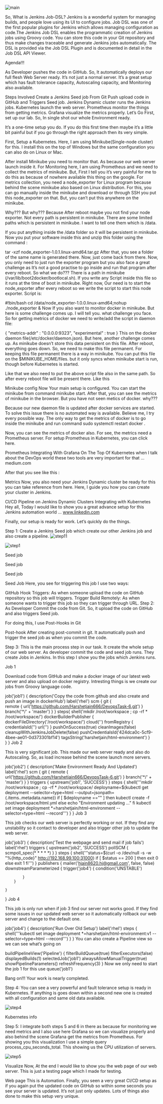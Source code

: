 
![main](https://user-images.githubusercontent.com/93249038/219248373-4db39f88-5d7a-4b2f-968d-c38f46919c79.jpg)

So, What is Jenkins Job-DSL?
Jenkins is a wonderful system for managing builds, and people love using its UI to configure jobs. Job DSL was one of the first popular plugins for Jenkins which allows managing configuration as code.The Jenkins Job DSL enables the programmatic creation of Jenkins jobs using Groovy code. You can store this code in your Git repository and thus make changes traceable and generate Jenkins jobs automatically. The DSL is provided via the Job DSL Plugin and is documented in detail in the Job DSL API Viewer.

Agenda!!!

As Developer pushes the code in GitHub. So, It automatically deploys our full flesh Web Server ready. It’s not just a normal server. It’s a great setup which has fault tolerance capacity, Autoscaling capacity, and Monitoring also available.

Steps Involved
Create a Jenkins Seed job
From Git Push upload code in GitHub and Triggers Seed job.
Jenkins Dynamic cluster runs the Jenkins jobs.
Kubernetes launch the web server.
Prometheus monitor the things from getting metrics.
Grafana visualize the metrics properly.
Let’s Go
First, set up our lab. So, In single shot our whole Environment ready.

It’s a one-time setup you do. If you do this first time then maybe it’s a little bit painful but if you go through the right approach then its very simple.

First, Setup a Kubernetes. Here, I am using Minikube(Single-node cluster) for this. I install this on the top of Windows but the same configuration you can also do on Linux or Mac.

After install Minikube you need to monitor that. As because our web server launch inside it. For Monitoring here, I am using Prometheus and we need to collect the metrics of minikube. But, First I tell you it’s very painful for me to do this as because of nowhere available this thing on the google. For metrics collection, you need a node_exporter for Linux program because behind the scene minikube also based on Linux distribution. For this, you can go manually inside the minikube and download or through SSH you put this node_exporter on that. But, you can’t put this anywhere on the minikube.


Why???
But why???
Because After reboot maybe you not find your node exporter. Not every path is persistent in minikube. There are some limited paths which is persistent in minikube. I want to tell one them which is /data.

If you put anything inside the /data folder so it will be persistent in minikube. Now you put your software inside this and unzip this folder using the command :

tar -xzf node_exporter-1.0.1.linux-amd64.tar.gz
After that, you see a folder of the same name is generated there. Now, just come back from there. Now, you only need to just run the exporter program but you also face a great challenge as It’s not a good practise to go inside and run that program after every reboot. So what we do??? There is a path in minikube (/var/lib/boot2docker/bootlocal.sh). If you write any Script inside this file so it runs at the time of boot in minikube. Right now, Our need is to start the node_exporter after every reboot so we write the script to start this node exporter. Script is:

#!bin/bash
cd /data/node_exporter-1.0.0.linux-amd64;nohup ./node_exporter &
Now If you also want to monitor docker in minikube. But here is some challenge comes up. I will tell you. what challenge you face. So for getting metrics of docker we need to write/add the script in daemon file:

{
  "metrics-addr" : "0.0.0.0:9323",
  "experimental" : true
}
This on the docker daemon file(/etc/docker/daemon.json). But here, another challenge comes up. As minikube doesn’t store this data persistent on this file. After reboot, everything goes down. So, we need to make this file permanent. For keeping this file permanent there is a way in minikube. You can put this file on the $MINIKUBE_HOME/files. but it only syncs when minikube start is run, though before Kubernetes is started.

Like that we also need to put the above script file also in the same path. So after every reboot file will be present there. Like this


Minikube config
Now Your main setup is configured. You can start the minikube from command minikube start. After that, you can see the metrics of minikube in the browser. But you have not seen metics of docker. why???

Because our new daemon file is updated after docker services are started. To solve this issue there is no automated way is available. Believe me, I try every possible way. The only way to get the metrics of docker is to go inside the minikube and run command sudo systemctl restart docker .

Now, you can see the metrics of docker also. For see, the metrics need a Prometheus server. For setup Prometheus in Kubernetes, you can click here.

Prometheus Integrating With Grafana On The Top Of Kubernetes
when I talk about the DevOps world these two tools are very important for that …
medium.com

After that you see like this :


Metrics
Now, you also need your Jenkins Dynamic cluster be ready for this you can take reference from here. Here, I guide you how you can create your cluster in Jenkins.

CI/CD Pipeline on Jenkins Dynamic Clusters Integrating with Kubernetes
Hey all, Today I would like to show you a great advance setup for this Jenkins automation world …
www.linkedin.com

Finally, our setup is ready for work. Let’s quickly do the things.

Step 1:
Create a Jenkins Seed job which create our other Jenkins job and also create a pipeline.
![step11](https://user-images.githubusercontent.com/93249038/219248421-99703df5-fc8b-406f-96e7-c99c47005fed.jpg)


![step1](https://user-images.githubusercontent.com/93249038/219248464-a8ae50d7-a6b2-49ee-a630-a7ff9d5cd4c1.jpg)


Seed job

Seed job

Seed job

Seed Job
Here, you see for triggering this job I use two ways:

GitHub Hook Triggers: As when someone upload the code on GitHub repository so this job will triggers.
Trigger Build Remotely: As when someone wants to trigger this job so they can trigger through URL.
Step 2:
As Developer Commit the code from Git. So, it upload the code on GitHub and also triggers Seed job.

For doing this, I use Post-Hooks in Git


Post-hook
After creating post-commit in git. It automatically push and trigger the seed job as when you commit the code.

Step 3:
This is the main process step in our task. It create the whole setup of our web server. As developer commit the code and seed job runs. They create Jobs in Jenkins. In this step I show you the jobs which Jenkins runs.

Job 1

Download code from GitHub and make a docker image of our latest web server and also upload on docker registry. Intresting things is we create our jobs from Groovy language code.

job('job1') {
    description('Copy the code from github and also create and push an image in dockerHub')
    label('rhel')
    scm {
        git {                      
            remote {
                url('https://github.com/Harshetjain666/DevopsTask-6.git')
            }
            branch('*/' + 'master')
        }
    }
    steps{
        shell('mkdir /root/workspace ; cp -rf * /root/workspace/')
        dockerBuilderPublisher {
            dockerFileDirectory('/root/workspace/')
            cloud('')
            fromRegistry {
                credentialsId('')
                url('')
            }
            pushOnSuccess(true)
            cleanImages(false)
            cleanupWithJenkinsJobDelete(false)
            pushCredentialsId('424dca0c-5cf9-4bee-ae01-0d373301bf14')
            tagsString('harshetjain/html-environment')
        }    
    }
}
Job 2

This is very significant job. This made our web server ready and also do Autoscaling. So, as load increase behind the scene launch more servers.

job('job2') {
    description('Make Environment Ready And Updated')
    label('rhel')
    scm {
        git {
            remote {
                url('https://github.com/Harshetjain666/DevopsTask-6.git')
            }
            branch('*/' + 'master')
        }
    }
    triggers {
        upstream('job1', 'SUCCESS')
    }
    steps {
        shell('''mkdir /root/workspace ; cp -rf * /root/workspace/ 
            deployname=$(kubectl get deployment --selector=type=html --output=jsonpath={.items..metadata.name})
            if [ $deployname =="" ]
            then
            kubectl create -f /root/workspace/html.yml
            else
            echo "Environment updating ..."
            fi
            kubectl set image deployment  *=harshetjain/html-environment --selector=type=html --record''')
    }
}
Job 3

This job checks our web server is perfectly working or not. If they find any unstability so it contact to developer and also trigger other job to update the web server.

job('job3') {
    description('Test the webpage and send mail if job fails')
    label('rhel')
    triggers {
        upstream('job2', 'SUCCESS')
        pollSCM {
            scmpoll_spec(* * * * *)
        }
    }
    steps {
        shell('''status=$(curl -o /dev/null -s -w "%{http_code}" http://192.168.99.100:31000)
            if [ $status == 200 ]
            then 
            exit 0
            else 
            exit 1
            fi''')
    }
    publishers {
        mailer('hjain8620.hj@gmail.com', false, false)
        downstreamParameterized {
            trigger('job4') {
                condition('UNSTABLE')
                
            }
        }

    }
}
Job 4

This job is only run when if job 3 find our server not works good. If they find some issues in our updated web server so it automatically rollback our web server and change to the default one.

job('job4') {
    description('Run Over Old Setup')
    label('rhel')
    steps {
        shell('''kubectl set image deployment  *=harshetjain/html-environment:v1 --selector=type=html --record''')
    }
}
You can also create a Pipeline view so we can see what’s going on

buildPipelineView('Pipeline') {
    filterBuildQueue(true)
    filterExecutors(false)
    displayedBuilds(1)
    selectedJob('job1')
    alwaysAllowManualTrigger(true)
    showPipelineParameters()
    refreshFrequency(3)
}
Now we only need to start the job 1 for this use queue('job1')

Bang on!!! Your work is nearly completed.

Step 4:
You can see a very powerful and fault tolerance setup is ready in Kubernetes. If anything is goes down within a second new one is created with all configuration and same old data available.

![step4](https://user-images.githubusercontent.com/93249038/219248509-8709e53f-17b9-4e21-8bb3-cf35739cbee7.jpg)

Kubernetes info

Step 5:
I integrate both steps 5 and 6 in there as because for monitoring we need metrics and I also use here Grafana so we can visualize properly and also behind the scene Grafana get the metrics from Prometheus. For showing you this visualization I use a simple query process_cpu_seconds_total. This showing us the CPU utilization of servers.

![step5](https://user-images.githubusercontent.com/93249038/219248531-8721077b-1c19-420e-9a06-d5b704ebf5f6.jpg)

Visualize
Now, At the end I would like to show you the web page of our web server. This is just a testing page which I made for testing.


Web page
This is Automation. Finally, you seen a very great CI/CD setup as if you again put the updated code on GitHub so within some seconds you see your server is updated. It’s not just only updates. Lots of things also done to make this setup very unique.
